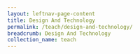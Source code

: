 ```yaml
---
layout: leftnav-page-content
title: Design And Technology
permalink: /teach/design-and-technology/
breadcrumb: Design And Technology
collection_name: teach
---
```

